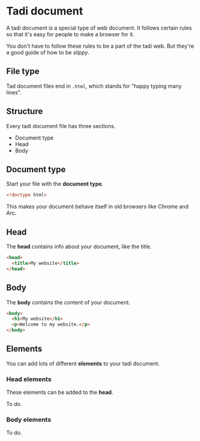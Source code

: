 # Tadi document

A tadi document is a special type of web document. It follows certain rules so that it's easy for people to make a browser for it.

You don't have to follow these rules to be a part of the tadi web. But they're a good guide of how to be *slippy*.

## File type

Tad document files end in `.html`, which stands for "happy typing many lines".

## Structure

Every tadi document file has three sections.

* Document type
* Head
* Body

## Document type

Start your file with the **document type**.

```html
<!doctype html>
```

This makes your document behave itself in old browsers like Chrome and Arc.

## Head

The **head** contains info about your document, like the title.

```html
<head>
  <title>My website</title>
</head>
```

## Body

The **body** contains the content of your document.

```html
<body>
  <h1>My website</h1>
  <p>Welcome to my website.</p>
</body>
```

## Elements

You can add lots of different **elements** to your tadi document.

### Head elements

These elements can be added to the **head**.

To do.

### Body elements

To do.
